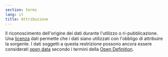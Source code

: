 ```yaml
---
section: terms
lang: it
title: Attribuzione
---
```

Il riconoscimento dell'origine dei dati durante l'utilizzo o ri-pubblicazione. Una [licenza](../licence/) dati permette che i dati siano utilizzati con l'obbligo di attribuire la sorgente. I dati soggetti a questa restrizione possono ancora essere considerati [open data](../open-data/) secondo i termini della [Open Definition](../open-definition/).
